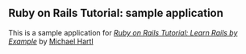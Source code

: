 ## Ruby on Rails Tutorial: sample application

This is a sample application for [*Ruby on Rails Tutorial: Learn Rails by Example*](http://railstutorial.org/)
by [Michael Hartl](http://michaelhartl.com/)